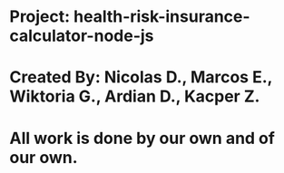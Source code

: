 # Project: health-risk-insurance-calculator-node-js
# Created By: Nicolas D., Marcos E., Wiktoria G., Ardian D., Kacper Z.
# 
# All work is done by our own and of our own.